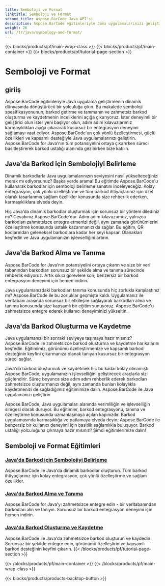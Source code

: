 ```yaml
---
title: Semboloji ve Format
linktitle: Semboloji ve Format
second_title: Aspose.BarCode Java API'si
description: Aspose.BarCode eğitimleriyle Java uygulamalarınızı geliştirin! Sembolojiyi belirleme konusunda uzmanlaşın, barkodları alıp tanıyın ve dinamik barkodları zahmetsizce oluşturup kaydedin.
weight: 26
url: /tr/java/symbology-and-format/
---
```


{{< blocks/products/pf/main-wrap-class >}}
{{< blocks/products/pf/main-container >}}
{{< blocks/products/pf/tutorial-page-section >}}

# Semboloji ve Format

## giriiş

Aspose.BarCode eğitimleriyle Java uygulama geliştirmenin dinamik dünyasında dönüştürücü bir yolculuğa çıkın. Bu makalede semboloji spesifikasyonunun, barkod getirme ve tanımanın ve zahmetsiz barkod oluşturma ve kaydetmenin inceliklerini açığa çıkarıyoruz. İster deneyimli bir geliştirici olun ister yeni başlıyor olun, adım adım kılavuzlarımız karmaşıklıkları açığa çıkararak kusursuz bir entegrasyon deneyimi sağlamayı vaat ediyor. Aspose.BarCode'un çok yönlü özelleştirmesi, güçlü özellikleri ve kapsamlı desteğiyle Java uygulamalarınızı geliştirin. Aspose.BarCode for Java'nın tüm potansiyelini ortaya çıkarırken süreci basitleştirerek barkod ustalığı alanında gezinirken bize katılın.

## Java'da Barkod için Sembolojiyi Belirleme

Dinamik barkodlarla Java uygulamalarınızın seviyesini nasıl yükselteceğinizi merak mı ediyorsunuz? Başka yerde arama! Bu eğitimde Aspose.BarCode'u kullanarak barkodlar için semboloji belirleme sanatını inceleyeceğiz. Kolay entegrasyon, çok yönlü özelleştirme ve tüm barkod ihtiyaçlarınız için özel olarak tasarlanmış sağlam özellikler konusunda size rehberlik ederken, karmaşıklıklara elveda deyin.

Hiç Java'da dinamik barkodlar oluşturmak için sorunsuz bir yöntem dilediniz mi? Cevabınız Aspose.BarCode'dur. Adım adım kılavuzumuz, yalnızca barkodları zahmetsizce entegre etmenizi değil, aynı zamanda görünümlerini özelleştirme konusunda ustalık kazanmanızı da sağlar. Bu eğitim, QR kodlarından geleneksel barkodlara kadar her şeyi kapsar. Olanakları keşfedin ve Java uygulamanızın işlevselliğini artırın.


## Java'da Barkod Alma ve Tanıma

Aspose.BarCode for Java'nın potansiyelini ortaya çıkarın ve size bir veri tabanından barkodları sorunsuz bir şekilde alma ve tanıma sürecinde rehberlik ediyoruz. Artık sıkıcı görevlere son; benzersiz bir barkod entegrasyon deneyimi için hemen indirin. 

Java uygulamanızdaki barkodları tanıma konusunda hiç zorlukla karşılaştınız mı? Aspose.BarCode ile bu zorluklar geçmişte kaldı. Uygulamanız ile veritabanı arasında sorunsuz bir etkileşim sağlayarak barkodları alma ve tanıma konusunda size kapsamlı bir eğitim sunuyoruz. Aspose.BarCode'u zahmetsizce entegre ederek kullanıcı deneyiminizi yükseltin.

## Java'da Barkod Oluşturma ve Kaydetme

Java uygulamanızı bir sonraki seviyeye taşımaya hazır mısınız? Aspose.BarCode ile zahmetsizce barkod oluşturma ve kaydetme harikalarını keşfedin. Eğitimimiz, görünümü özelleştirmenize ve kapsamlı barkod desteğinin keyfini çıkarmanıza olanak tanıyan kusursuz bir entegrasyon süreci sağlar.

Java'da barkod oluşturmak ve kaydetmek hiç bu kadar kolay olmamıştı. Aspose.BarCode, uygulamanızın işlevselliğini geliştirecek araçlarla sizi güçlendirir. Süreç boyunca size adım adım rehberlik ederek barkodları zahmetsizce oluşturmanızı değil, aynı zamanda bunları kolaylıkla kaydetmenizi de sağladığımız eğitimimize dalın. Aspose.BarCode ile Java uygulamanızı geliştirin.

Aspose.BarCode, Java uygulamaları alanında verimliliğin ve işlevselliğin simgesi olarak duruyor. Bu eğitimler, barkod entegrasyonu, tanıma ve özelleştirme konusunda uzmanlaşmaya açılan kapınızdır. Barkod uygulamasında karmaşıklığa ve patlamaya elveda deyin; Aspose.BarCode ile benzersiz bir kullanıcı deneyimi için basitlik sağlamlıkla buluşuyor. Barkod ustalığı yolculuğuna çıkmaya hazır mısınız? Şimdi eğitimlerimize dalın!
## Semboloji ve Format Eğitimleri
### [Java'da Barkod için Sembolojiyi Belirleme](./specifying-symbology-barcode/)
Aspose.BarCode ile Java'da dinamik barkodlar oluşturun. Tüm barkod ihtiyaçlarınız için kolay entegrasyon, çok yönlü özelleştirme ve sağlam özellikler.
### [Java'da Barkod Alma ve Tanıma](./fetching-recognizing-barcode/)
Aspose.BarCode for Java'yı zahmetsizce entegre edin - bir veritabanından barkodları alın ve tanıyın. Sorunsuz bir barkod entegrasyon deneyimi için hemen indirin.
### [Java'da Barkod Oluşturma ve Kaydetme](./generating-saving-barcode/)
Aspose.BarCode ile Java'da zahmetsizce barkod oluşturun ve kaydedin. Sorunsuz bir şekilde entegre edin, görünümü özelleştirin ve kapsamlı barkod desteğinin keyfini çıkarın.
{{< /blocks/products/pf/tutorial-page-section >}}

{{< /blocks/products/pf/main-container >}}
{{< /blocks/products/pf/main-wrap-class >}}

{{< blocks/products/products-backtop-button >}}
